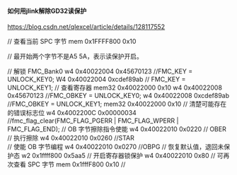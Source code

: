 #### 如何用jlink解除GD32读保护
https://blog.csdn.net/qlexcel/article/details/128117552



// 查看当前 SPC 字节
mem 0x1FFFF800 0x10

// 最开始两个字节不是A5 5A，表示读保护开启。



// 解锁 FMC_Bank0
w4 0x40022004 0x45670123 //FMC_KEY = UNLOCK_KEY0;
W4 0x40022004 0xcdef89ab // FMC_KEY = UNLOCK_KEY1;
// 查看寄存器
mem32 0x40022000 0x10
w4 0x40022008 0x45670123 //FMC_OBKEY = UNLOCK_KEY0;
w4 0x40022008 0xcdef89ab //FMC_OBKEY = UNLOCK_KEY1;
mem32 0x40022000 0x10
// 清楚可能存在的错误标志位
w4 0x4002200C 0x00000034  //fmc_flag_clear(FMC_FLAG_PGERR | FMC_FLAG_WPERR | FMC_FLAG_END);
// OB 字节擦除指令使能
w4 0x40022010 0x0220     // OBER   
// 执行擦除
w4 0x40022010 0x0260     //STAR   
// 使能 OB 字节编程
w4 0x40022010 0x0270     //OBPG 
// 恢复默认值，退回未保护态
w2 0x1ffff800 0x5aa5
// 开启寄存器锁保护
w4 0x40022010 0x80
// 可再次查看 SPC 字节
mem 0x1fffF800 0x10      //
